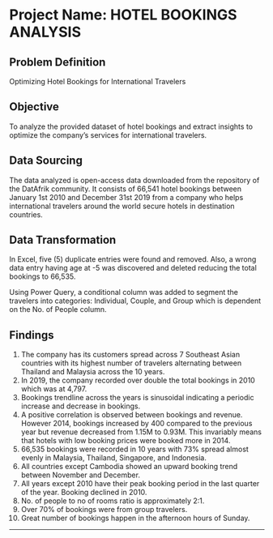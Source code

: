 # Project Name: HOTEL BOOKINGS ANALYSIS


## Problem Definition
Optimizing Hotel Bookings for International Travelers


## Objective
To analyze the provided dataset of hotel bookings and extract insights to optimize the company’s services for international travelers.


## Data Sourcing
The data analyzed is open-access data downloaded from the repository of the DatAfrik community. It consists of 66,541 hotel bookings between January 1st 2010 and December 31st 2019 from a company who helps international travelers around the world secure hotels in destination countries.



## Data Transformation
In Excel, five (5) duplicate entries were found and removed. Also, a wrong data entry having age at -5 was discovered and deleted reducing the total bookings to 66,535. 

Using Power Query, a conditional column was added to segment the travelers into categories: Individual, Couple, and Group which is dependent on the No. of People column.



## Findings
1. The company has its customers spread across 7 Southeast Asian countries with its highest number of travelers alternating between Thailand and Malaysia across the 10 years. 
2. In 2019, the company recorded over double the total bookings in 2010 which was at 4,797.
3. Bookings trendline across the years is sinusoidal indicating a periodic increase and decrease in bookings.
4. A positive correlation is observed between bookings and revenue. However 2014, bookings increased by 400 compared to the previous year but revenue decreased from 1.15M to 0.93M. This invariably means that hotels with low booking prices were booked more in 2014.
5. 66,535 bookings were recorded in 10 years with 73% spread almost evenly in Malaysia, Thailand, Singapore, and Indonesia. 
6. All countries except Cambodia showed an upward booking trend between November and December.
7. All years except 2010 have their peak booking period in the last quarter of the year. Booking declined in 2010.
8. No. of people to no of rooms ratio is approximately 2:1.
9. Over 70% of bookings were from group travelers.
10. Great number of bookings happen in the afternoon hours of Sunday.

-----
